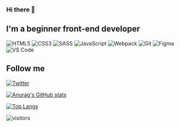 ### Hi there 👋

<!-- header(picture of name) -->

<!-- about me -->
## I'm a beginner front-end developer

<!-- languages and tools -->
<img alt="HTML5" src="https://img.shields.io/badge/html5-000?&style=for-the-badge&logo=html5&logoColor=%23E34F26"/>
<img alt="CSS3" src="https://img.shields.io/badge/css3-000?&style=for-the-badge&logo=css3&logoColor=%231572B6"/>
<img alt="SASS" src="https://img.shields.io/badge/SASS-000?&style=for-the-badge&logo=SASS&logoColor=hotpink"/>
<img alt="JavaScript" src="https://img.shields.io/badge/javascript-000?&style=for-the-badge&logo=javascript&logoColor=%23F7DF1E"/>
<img alt="Webpack" src="https://img.shields.io/badge/webpack-000?&style=for-the-badge&logo=webpack&logoColor=%238DD6F9"/>
<img alt="Git" src="https://img.shields.io/badge/git-000?&style=for-the-badge&logo=git&logoColor=%23F05033"/>
<img alt="Figma" src="https://img.shields.io/badge/figma-000?&style=for-the-badge&logo=figma&logoColor=%23F24E1E"/>
<img alt="VS Code" src="https://img.shields.io/badge/VSCode-000?&style=for-the-badge&logo=visual-studio-code&logoColor=0078d7"/>


<!-- ![HTML](https://img.shields.io/badge/-HTML5-000?style=for-the-badge&logo=html5&logoColor=f0f)
![CSS](https://img.shields.io/badge/-CSS3-000?style=for-the-badge&logo=css3&logoColor=0f0)
![SASS](https://img.shields.io/badge/-SASS-000?style=for-the-badge&logo=sass&logoColor=0f0)
![JavaScript](https://img.shields.io/badge/-JavaScript-000?style=for-the-badge&logo=javascript&logoColor=0f0)
![Webpack](https://img.shields.io/badge/-Webpack-000?style=for-the-badge&logo=webpack&logoColor=0f0)
![Git](https://img.shields.io/badge/-Git-000?style=for-the-badge&logo=git&logoColor=0f0)
![Figma](https://img.shields.io/badge/-Figma-000?style=for-the-badge&logo=figma&logoColor=0f0)
![VSCode](https://img.shields.io/badge/-VS_Code-000?style=for-the-badge&logo=visual-studio-code&logoColor=0f0) -->


<!-- follow me -->
## Follow me
[![Twitter](https://img.shields.io/badge/-Twitter-000?style=for-the-badge&logo=Twitter&logoColor=f0f)](https://twitter.com/koshmar1319)

[![Anurag's GitHub stats](https://github-readme-stats.vercel.app/api?username=koshmar1319&show_icons=true&theme=vision-friendly-dark)](https://github.com/anuraghazra/github-readme-stats)

[![Top Langs](https://github-readme-stats.vercel.app/api/top-langs/?username=koshmar1319&langs_count=5&theme=vision-friendly-dark)](https://github.com/anuraghazra/github-readme-stats)

![visitors](https://visitor-badge.glitch.me/badge?page_id=koshmar1319)
<!--
**koshmar1319/koshmar1319** is a ✨ _special_ ✨ repository because its `README.md` (this file) appears on your GitHub profile.

Here are some ideas to get you started:

- 🔭 I’m currently working on ...
- 🌱 I’m currently learning ...
- 👯 I’m looking to collaborate on ...
- 🤔 I’m looking for help with ...
- 💬 Ask me about ...
- 📫 How to reach me: ...
- 😄 Pronouns: ...
- ⚡ Fun fact: ...
-->
